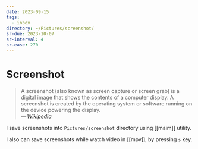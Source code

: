 ```yaml
---
date: 2023-09-15
tags:
  - inbox
directory: ~/Pictures/screenshot/
sr-due: 2023-10-07
sr-interval: 4
sr-ease: 270
---
```


# Screenshot

> A screenshot (also known as screen capture or screen grab) is a digital image
> that shows the contents of a computer display. A screenshot is created by the
> operating system or software running on the device powering the display.\
> — <cite>[Wikipedia](https://en.wikipedia.org/wiki/Screenshot)</cite>

I save screenshots into `Pictures/screenshot` directory using [[maim]] utility.

I also can save screenshots while watch video in [[mpv]], by pressing `s` key.
